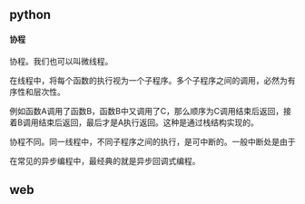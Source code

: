 ## python
#### 协程
协程。我们也可以叫微线程。

在线程中，将每个函数的执行视为一个子程序。多个子程序之间的调用，必然为有序性和层次性。

例如函数A调用了函数B，函数B中又调用了C，那么顺序为C调用结束后返回，接着B调用结束后返回，最后才是A执行返回。这种是通过栈结构实现的。

协程不同。同一线程中，不同子程序之间的执行，是可中断的。一般中断处是由于

在常见的异步编程中，最经典的就是异步回调式编程。



## web


